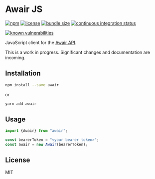 # Awair JS

[![npm](https://img.shields.io/npm/v/awair.svg)](https://www.npmjs.com/package/awair)
[![license](https://img.shields.io/npm/l/awair.svg)](https://github.com/dguo/awair-js/blob/main/LICENSE.txt)
[![bundle size](https://img.shields.io/bundlephobia/minzip/awair)](https://bundlephobia.com/result?p=awair)
[![continuous integration status](https://github.com/dguo/awair-js/actions/workflows/continuous-integration.yml/badge.svg)](https://github.com/dguo/awair-js/actions/workflows/continuous-integration.yml)
<!-- [![test coverage](https://codecov.io/gh/dguo/awair-js/branch/main/graph/badge.svg)](https://codecov.io/gh/dguo/awair-js) -->
[![known vulnerabilities](https://snyk.io/test/github/dguo/awair-js/badge.svg?targetFile=package.json)](https://snyk.io/test/github/dguo/awair-js?targetFile=package.json)

JavaScript client for the [Awair API](https://docs.developer.getawair.com/).

This is a work in progress. Significant changes and documentation are incoming.

## Installation

```sh
npm install --save awair
```

or

```sh
yarn add awair
```

## Usage

```javascript
import {Awair} from "awair";

const bearerToken = "<your bearer token>";
const awair = new Awair(bearerToken);
```

## License

MIT
